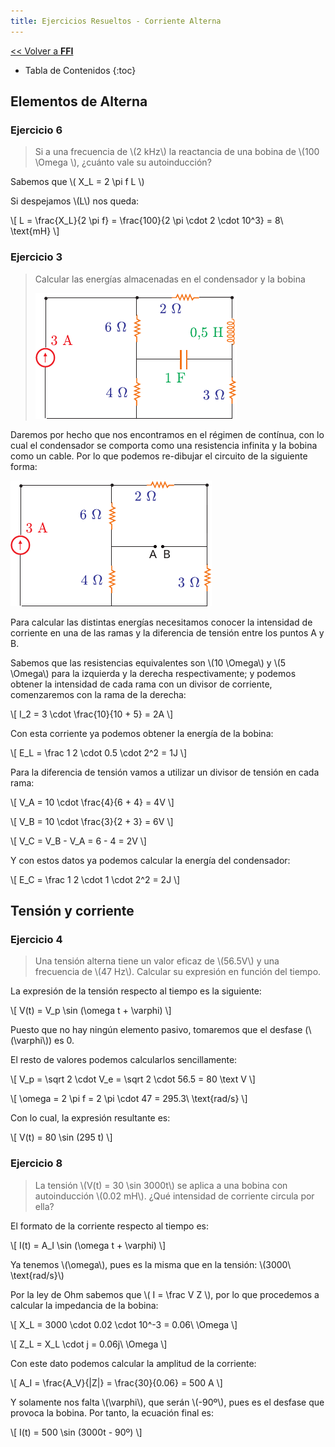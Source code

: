 ```yaml
---
title: Ejercicios Resueltos - Corriente Alterna
---
```


[&lt;&lt; Volver a **FFI**](../ffi.md)

* Tabla de Contenidos
{:toc}

## Elementos de Alterna

### Ejercicio 6

> Si a una frecuencia de \\(2 kHz\\) la reactancia de una bobina de \\(100 \Omega \\), ¿cuánto vale su autoinducción?

Sabemos que \\( X_L = 2 \pi f L \\)

Si despejamos \\(L\\) nos queda:

\\[
  L = \frac{X_L}{2 \pi f} =
  \frac{100}{2 \pi \cdot 2 \cdot 10^3} = 8\\ \text{mH}
\\]

### Ejercicio 3

> Calcular las energías almacenadas en el condensador y la bobina
>
> ![Ejercicio 3](/uploads/informatica/2/ffi/ejercicios-ca/3.png)

Daremos por hecho que nos encontramos en el régimen de contínua, con lo cual el condensador se comporta como una resistencia infinita y la bobina como un cable. Por lo que podemos re-dibujar el circuito de la siguiente forma:

![Ejercicio 3 (1)](/uploads/informatica/2/ffi/ejercicios-ca/3-1.png)

Para calcular las distintas energías necesitamos conocer la intensidad de corriente en una de las ramas y la diferencia de tensión entre los puntos A y B.

Sabemos que las resistencias equivalentes son \\(10 \Omega\\) y \\(5 \Omega\\) para la izquierda y la derecha respectivamente; y podemos obtener la intensidad de cada rama con un divisor de corriente, comenzaremos con la rama de la derecha:

\\[ I_2 = 3 \cdot \frac{10}{10 + 5} = 2A \\]

Con esta corriente ya podemos obtener la energía de la bobina:

\\[ E_L = \frac 1 2 \cdot 0.5 \cdot 2^2 = 1J \\]

Para la diferencia de tensión vamos a utilizar un divisor de tensión en cada rama:

\\[ V_A = 10 \cdot \frac{4}{6 + 4} = 4V \\]

\\[ V_B = 10 \cdot \frac{3}{2 + 3} = 6V \\]

\\[ V_C = V_B - V_A = 6 - 4 = 2V \\]

Y con estos datos ya podemos calcular la energía del condensador:

\\[ E_C = \frac 1 2 \cdot 1 \cdot 2^2 = 2J \\]

## Tensión y corriente

### Ejercicio 4

> Una tensión alterna tiene un valor eficaz de \\(56.5V\\) y una frecuencia de \\(47 Hz\\). Calcular su expresión en función del tiempo.

La expresión de la tensión respecto al tiempo es la siguiente:

\\[ V(t) = V_p \sin (\omega t + \varphi) \\]

Puesto que no hay ningún elemento pasivo, tomaremos que el desfase (\\(\varphi\\)) es 0.

El resto de valores podemos calcularlos sencillamente:

\\[ V_p = \sqrt 2 \cdot V_e = \sqrt 2 \cdot 56.5 = 80 \text V \\]

\\[ \omega = 2 \pi f = 2 \pi \cdot 47 = 295.3\\ \text{rad/s} \\]

Con lo cual, la expresión resultante es:

\\[ V(t) = 80 \sin (295 t) \\]

### Ejercicio 8

> La tensión \\(V(t) = 30 \sin 3000t\\) se aplica a una bobina con autoinducción \\(0.02 mH\\). ¿Qué intensidad de corriente circula por ella?

El formato de la corriente respecto al tiempo es:

\\[ I(t) = A_I \sin (\omega t + \varphi) \\]

Ya tenemos \\(\omega\\), pues es la misma que en la tensión: \\(3000\\ \text{rad/s}\\)

Por la ley de Ohm sabemos que \\( I = \frac V Z \\), por lo que procedemos a calcular la impedancia de la bobina:

\\[ X_L = 3000 \cdot 0.02 \cdot 10^-3 = 0.06\\ \Omega \\]

\\[ Z_L = X_L \cdot j = 0.06j\\ \Omega \\]

Con este dato podemos calcular la amplitud de la corriente:

\\[ A_I = \frac{A_V}{\|Z\|} = \frac{30}{0.06} = 500 A \\]

Y solamente nos falta \\(\varphi\\), que serán \\(-90º\\), pues es el desfase que provoca la bobina. Por tanto, la ecuación final es:

\\[ I(t) = 500 \sin (3000t - 90º) \\]

